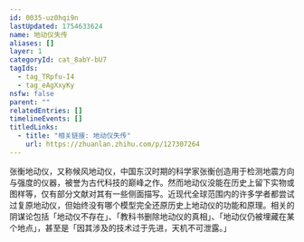 ```yaml
---
id: 0035-uz0hqi9n
lastUpdated: 1754633624
name: 地动仪失传
aliases: []
layer: 1
categoryId: cat_8abY-bU7
tagIds:
  - tag_TRpfu-I4
  - tag_eAgXxyKy
nsfw: false
parent: ""
relatedEntries: []
timelineEvents: []
titledLinks:
  - title: "相关链接: 地动仪失传"
    url: https://zhuanlan.zhihu.com/p/127307264
---
```


张衡地动仪，又称候风地动仪，中国东汉时期的科学家张衡创造用于检测地震方向与强度的仪器，被誉为古代科技的巅峰之作。然而地动仪没能在历史上留下实物或图样等，仅有部分文献对其有一些侧面描写。近现代全球范围内的许多学者都尝试过复原地动仪，但始终没有哪个模型完全还原历史上地动仪的功能和原理。相关的阴谋论包括「地动仪不存在」、「教科书删除地动仪的真相」、「地动仪仍被埋藏在某个地点」，甚至是「因其涉及的技术过于先进，天机不可泄露。」